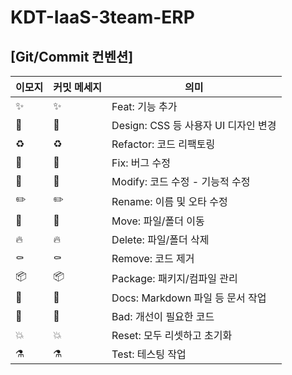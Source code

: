 # KDT-IaaS-3team-ERP

## [Git/Commit 컨벤션]

| 이모지 | 커밋 메세지 | 의미 |
|--------|-------------|------|
| ✨      | :sparkles:   | Feat: 기능 추가 |
| 🎨      | :art:        | Design: CSS 등 사용자 UI 디자인 변경 |
| ♻️      | :recycle:    | Refactor: 코드 리팩토링 |
| 🐛      | :bug:        | Fix: 버그 수정 |
| 🔨      | :hammer:     | Modify: 코드 수정 - 기능적 수정 |
| ✏️      | :pencil2:    | Rename: 이름 및 오타 수정 |
| 🚚      | :truck:      | Move: 파일/폴더 이동 |
| 🔥      | :fire:       | Delete: 파일/폴더 삭제 |
| ⚰️      | :coffin:     | Remove: 코드 제거 |
| 📦      | :package:    | Package: 패키지/컴파일 관리 |
| 📝      | :memo:       | Docs: Markdown 파일 등 문서 작업 |
| 💩      | :poop:       | Bad: 개선이 필요한 코드 |
| 💥      | :boom:       | Reset: 모두 리셋하고 초기화 |
| ⚗️      | :alembic:    | Test: 테스팅 작업 |
